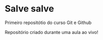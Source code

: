 # Salve salve
 Primeiro repositótio do curso Git e Github

 Repositório criado durante uma aula ao vivo!
